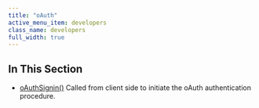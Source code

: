 ```yaml
---
title: "oAuth"
active_menu_item: developers
class_name: developers
full_width: true
---
```



## In This Section

 - [oAuthSignin()](/developers/documentation/scripting-apis/client-api/oauth/oauthsignin)
    Called from client side to initiate the oAuth authentication procedure.
